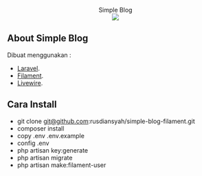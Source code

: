 <p align="center">Simple Blog <br/>
<img src="https://blogger.googleusercontent.com/img/b/R29vZ2xl/AVvXsEgpDz6FbwS6z4Q6YojB61k7AXKfvx0jNGFUPRCJaCGiXvWUXVFAcBccEUZ7SPKPx1P3P-xku0odUhR-m_vRHYoYtBcp54SGAOTKmj-Ypke587FOct54-16Hl-ngiIycH3qN3RlbZZSSAsv3BhGfbKE49SoaOHd7hX4C5CXDwGYDgQopte6UlJVVUMGy9lU/w945-h600-p-k-no-nu/home.png" />
 </p>


## About Simple Blog

Dibuat menggunakan :
- [Laravel](https://laravel.com).
- [Filament](https://filamentphp.com/docs/3.x/forms/installation).
- [Livewire](https://livewire.laravel.com/).

## Cara Install

- git clone git@github.com:rusdiansyah/simple-blog-filament.git
- composer install
- copy .env .env.example
- config .env
- php artisan key:generate
- php artisan migrate
- php artisan make:filament-user

